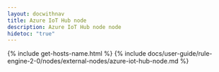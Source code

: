 ```yaml
---
layout: docwithnav
title: Azure IoT Hub node
description: Azure IoT Hub node node
hidetoc: "true"
---
```


{% include get-hosts-name.html %}
{% include docs/user-guide/rule-engine-2-0/nodes/external-nodes/azure-iot-hub-node.md %}
